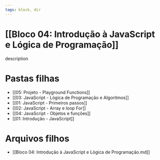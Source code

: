 ```yaml
---
tags: block, dir
---
```


# [[Bloco 04: Introdução à JavaScript e Lógica de Programação]]

description

# Pastas filhas

- [[05: Projeto - Playground Functions]]
- [[03: JavaScript - Lógica de Programação e Algoritmos]]
- [[01: JavaScript - Primeiros passos]]
- [[02: JavaScript - Array e loop For]]
- [[04: JavaScript - Objetos e funções]]
- [[01: Introdução - JavaScript]]

# Arquivos filhos

- [[Bloco 04: Introdução à JavaScript e Lógica de Programação.md]]
